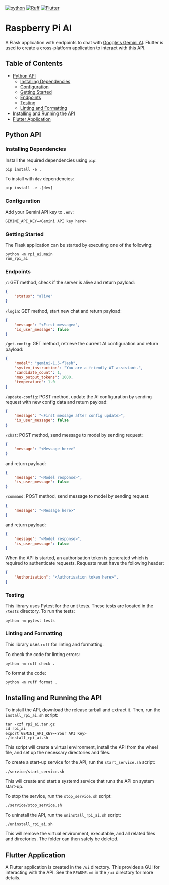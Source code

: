 [![python](https://img.shields.io/badge/Python-3.12-3776AB.svg?style=flat&logo=python&logoColor=ffd343)](https://docs.python.org/3.12/)
[![Ruff](https://img.shields.io/endpoint?url=https://raw.githubusercontent.com/astral-sh/ruff/main/assets/badge/v2.json)](https://github.com/astral-sh/ruff)
[![Flutter](https://img.shields.io/badge/Flutter-3.13-02569B.svg?style=flat&logo=flutter&logoColor=white)](https://flutter.dev/)

<!-- omit from toc -->
# Raspberry Pi AI
A Flask application with endpoints to chat with [Google's Gemini AI](https://gemini.google.com/).
Flutter is used to create a cross-platform application to interact with this API.

<!-- omit from toc -->
## Table of Contents
- [Python API](#python-api)
  - [Installing Dependencies](#installing-dependencies)
  - [Configuration](#configuration)
  - [Getting Started](#getting-started)
  - [Endpoints](#endpoints)
  - [Testing](#testing)
  - [Linting and Formatting](#linting-and-formatting)
- [Installing and Running the API](#installing-and-running-the-api)
- [Flutter Application](#flutter-application)

## Python API

### Installing Dependencies
Install the required dependencies using `pip`:

    pip install -e .

To install with `dev` dependencies:

    pip install -e .[dev]

### Configuration
Add your Gemini API key to `.env`:

    GEMINI_API_KEY=<Gemini API key here>

### Getting Started
The Flask application can be started by executing one of the following:

    python -m rpi_ai.main
    run_rpi_ai

### Endpoints
`/`: GET method, check if the server is alive and return payload:
  ```json
  {
      "status": "alive"
  }
  ```

`/login`: GET method, start new chat and return payload:
  ```json
  {
      "message": "<First message>",
      "is_user_message": false
  }
  ```

`/get-config`: GET method, retrieve the current AI configuration and return payload:
  ```json
  {
      "model": "gemini-1.5-flash",
      "system_instruction": "You are a friendly AI assistant.",
      "candidate_count": 1,
      "max_output_tokens": 1000,
      "temperature": 1.0
  }
  ```

`/update-config`: POST method, update the AI configuration by sending request with new config data and return payload:
  ```json
  {
      "message": "<First message after config update>",
      "is_user_message": false
  }
  ```

`/chat`: POST method, send message to model by sending request:
  ```json
  {
      "message": "<Message here>"
  }
  ```
  and return payload:
  ```json
  {
      "message": "<Model response>",
      "is_user_message": false
  }
  ```

`/command`: POST method, send message to model by sending request:
  ```json
  {
      "message": "<Message here>"
  }
  ```
  and return payload:
  ```json
  {
      "message": "<Model response>",
      "is_user_message": false
  }
  ```

When the API is started, an authorisation token is generated which is required to authenticate requests.
Requests must have the following header:

```json
{
    "Authorization": "<Authorisation token here>",
}
```

### Testing
This library uses Pytest for the unit tests.
These tests are located in the `/tests` directory.
To run the tests:

    python -m pytest tests

### Linting and Formatting
This library uses `ruff` for linting and formatting.

To check the code for linting errors:

    python -m ruff check .

To format the code:

    python -m ruff format .

## Installing and Running the API
To install the API, download the release tarball and extract it. Then, run the `install_rpi_ai.sh` script:

    tar -xzf rpi_ai.tar.gz
    cd rpi_ai
    export GEMINI_API_KEY=<Your API Key>
    ./install_rpi_ai.sh

This script will create a virtual environment, install the API from the wheel file, and set up the necessary directories and files.

To create a start-up service for the API, run the `start_service.sh` script:

    ./service/start_service.sh

This will create and start a systemd service that runs the API on system start-up.

To stop the service, run the `stop_service.sh` script:

    ./service/stop_service.sh

To uninstall the API, run the `uninstall_rpi_ai.sh` script:

    ./uninstall_rpi_ai.sh

This will remove the virtual environment, executable, and all related files and directories.
The folder can then safely be deleted.

## Flutter Application
A Flutter application is created in the `/ui` directory.
This provides a GUI for interacting with the API.
See the `README.md` in the `/ui` directory for more details.
